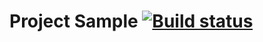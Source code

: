 # Project Sample [![Build status](https://ci.appveyor.com/api/projects/status/proucrqqhnm65ho2?svg=true)](https://ci.appveyor.com/project/AnastasiyaMaksimovna/patterns)
